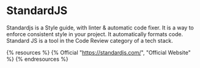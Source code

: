 # StandardJS

Standardjs is a Style guide, with linter & automatic code fixer. It is a way to enforce consistent style in your project. It automatically formats code.
Standard JS is a tool in the Code Review category of a tech stack.

{% resources %}
  {% Official "https://standardjs.com/", "Official Website" %}
{% endresources %}
